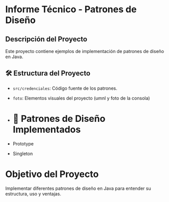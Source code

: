 # Informe Técnico - Patrones de Diseño

##  Descripción del Proyecto
Este proyecto contiene ejemplos de implementación de patrones de diseño en Java.

## 🛠️ Estructura del Proyecto
- `src/credenciales`: Código fuente de los patrones.
- `foto`: Elementos visuales del proyecto (umnl y foto de la consola)

- # 🧩 Patrones de Diseño Implementados
- Prototype
- Singleton

 # Objetivo del Proyecto
 Implementar diferentes patrones de diseño en Java para entender su estructura, uso y ventajas.
